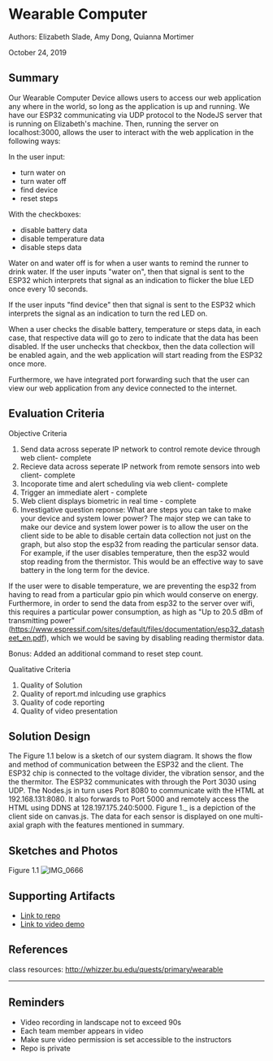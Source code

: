 # Wearable Computer
Authors: Elizabeth Slade, Amy Dong, Quianna Mortimer


October 24, 2019

## Summary
Our Wearable Computer Device allows users to access our web application any where in the world, so long as the application is up and running. We have our ESP32 communicating via UDP protocol to the NodeJS server that is running on Elizabeth's machine. Then, running the server on localhost:3000, allows the user to interact with the web application in the following ways:

In the user input:
- turn water on
- turn water off
- find device
- reset steps

With the checkboxes: 
- disable battery data
- disable temperature data
- disable steps data

Water on and water off is for when a user wants to remind the runner to drink water. If the user inputs "water on", then that signal is sent to the ESP32 which interprets that signal as an indication to flicker the blue LED once every 10 seconds. 

If the user inputs "find device" then that signal is sent to the ESP32 which interprets the signal as an indication to turn the red LED on. 

When a user checks the disable battery, temperature or steps data, in each case, that respective data will go to zero to indicate that the data has been disabled. If the user unchecks that checkbox, then the data collection will be enabled again, and the web application will start reading from the ESP32 once more. 


Furthermore, we have integrated port forwarding such that the user can view our web application from any device connected to the internet.
## Evaluation Criteria
Objective Criteria
1. Send data across seperate IP network to control remote device through web client- complete
2. Recieve data across seperate IP network from remote sensors into web client- complete
3. Incoporate time and alert scheduling via web client- complete
4. Trigger an immediate alert - complete
5. Web client displays biometric in real time - complete
6. Investigative question reponse: What are steps you can take to make your device and system lower power? 
The major step we can take to make our device and system lower power is to allow the user on the client side to be able to disable certain data collection not just on the graph, but also stop the esp32 from reading the particular sensor data. For example, if the user disables temperature, then the esp32 would stop reading from the thermistor. This would be an effective way to save battery in the long term for the device.


If the user were to disable temperature, we are preventing the esp32 from having to read from a particular gpio pin which would conserve on energy. Furthermore, in order to send the data from esp32 to the server over wifi, this requires a particular power consumption, as high as "Up to 20.5 dBm of transmitting power" (https://www.espressif.com/sites/default/files/documentation/esp32_datasheet_en.pdf), which we would be saving by disabling reading thermistor data. 


Bonus: Added an additional command to reset step count. 
 
Qualitative Criteria 
1. Quality of Solution
2. Quality of report.md inlcuding use graphics
3. Quality of code reporting
4. Quality of video presentation

## Solution Design
The Figure 1.1 below is a sketch of our system diagram. It shows the flow and method of communication between the ESP32 and the client. 
The ESP32 chip is connected to the voltage divider, the vibration sensor,  and the the thermitor. 
The ESP32 communicates with through the Port 3030 using UDP. The Nodes.js in turn uses Port 8080 to communicate with the HTML at 192.168.131:8080. It also forwards to Port 5000 and remotely access the HTML using DDNS at 128.197.175.240:5000. 
Figure 1._ is a depiction of the client side on canvas.js. The data for each sensor is displayed on one multi-axial graph with the features mentioned in summary. 

## Sketches and Photos
Figure 1.1
![IMG_0666](https://user-images.githubusercontent.com/24261732/67536273-5ef9a800-f6a4-11e9-8d0a-62ebcdadb924.JPG)


## Supporting Artifacts
- [Link to repo]()
- [Link to video demo](https://youtu.be/s8XyCHvXPtk)


## References
class resources: http://whizzer.bu.edu/quests/primary/wearable

-----

## Reminders

- Video recording in landscape not to exceed 90s
- Each team member appears in video
- Make sure video permission is set accessible to the instructors
- Repo is private
